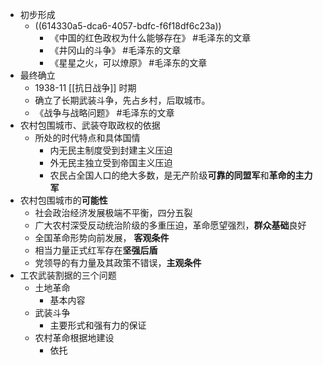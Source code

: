 - 初步形成
	- ((614330a5-dca6-4057-bdfc-f6f18df6c23a))
		- 《中国的红色政权为什么能够存在》 #毛泽东的文章
		- 《井冈山的斗争》 #毛泽东的文章
		- 《星星之火，可以燎原》 #毛泽东的文章
- 最终确立
	- 1938-11 [[抗日战争]] 时期
	- 确立了长期武装斗争，先占乡村，后取城市。
	- 《战争与战略问题》 #毛泽东的文章
- 农村包围城市、武装夺取政权的依据
	- 所处的时代特点和具体国情
		- 内无民主制度受到封建主义压迫
		- 外无民主独立受到帝国主义压迫
		- 农民占全国人口的绝大多数，是无产阶级**可靠的同盟军**和**革命的主力军**
- 农村包围城市的**可能性**
	- 社会政治经济发展极端不平衡，四分五裂
	- 广大农村深受反动统治阶级的多重压迫，革命愿望强烈，**群众基础**良好
	- 全国革命形势向前发展， **客观条件**
	- 相当力量正式红军存在**坚强后盾**
	- 党领导的有力量及其政策不错误，**主观条件**
- 工农武装割据的三个问题
	- 土地革命
		- 基本内容
	- 武装斗争
		- 主要形式和强有力的保证
	- 农村革命根据地建设
		- 依托